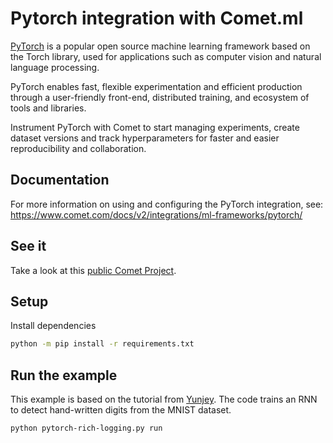 # Pytorch integration with Comet.ml

[PyTorch](https://pytorch.org/) is a popular open source machine learning framework based on the Torch library, used for applications such as computer vision and natural language processing.

PyTorch enables fast, flexible experimentation and efficient production through a user-friendly front-end, distributed training, and ecosystem of tools and libraries.

Instrument PyTorch with Comet to start managing experiments, create dataset versions and track hyperparameters for faster and easier reproducibility and collaboration.

## Documentation

For more information on using and configuring the PyTorch integration, see: https://www.comet.com/docs/v2/integrations/ml-frameworks/pytorch/

## See it

Take a look at this [public Comet Project](https://www.comet.com/examples/comet-example-pytorch-rich-logging/).

## Setup

Install dependencies

```bash
python -m pip install -r requirements.txt
```

## Run the example

This example is based on the tutorial from [Yunjey](https://github.com/yunjey/pytorch-tutorial/blob/master/tutorials/01-basics/feedforward_neural_network/main.py). The code trains an RNN to detect hand-written digits from the MNIST dataset.


```bash
python pytorch-rich-logging.py run
```
